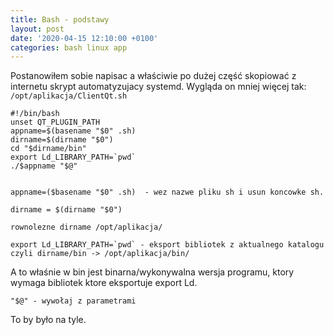 ```yaml
---
title: Bash - podstawy
layout: post
date: '2020-04-15 12:10:00 +0100'
categories: bash linux app 
---
```


Postanowiłem sobie napisac a właściwie po dużej część skopiować z internetu skrypt automatyzujacy systemd. 
Wygląda on mniej więcej tak:
`
/opt/aplikacja/ClientQt.sh
`

```
#!/bin/bash
unset QT_PLUGIN_PATH
appname=$(basename "$0" .sh)
dirname=$(dirname "$0")
cd "$dirname/bin"
export Ld_LIBRARY_PATH=`pwd`
./$appname "$@"


```

```
appname=($basename "$0" .sh)  - wez nazwe pliku sh i usun koncowke sh.
```


```
dirname = $(dirname "$0") 

rownolezne dirname /opt/aplikacja/  
```

```
export Ld_LIBRARY_PATH=`pwd` - eksport bibliotek z aktualnego katalogu czyli dirname/bin -> /opt/aplikacja/bin/

```

A to właśnie w bin jest binarna/wykonywalna wersja programu, ktory wymaga bibliotek ktore eksportuje export Ld.
```
"$@" - wywołaj z parametrami
```


To by było na tyle.

